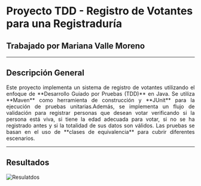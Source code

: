 # Proyecto TDD - Registro de Votantes para una Registraduría

## Trabajado por Mariana Valle Moreno

---

## Descripción General
<p align="justify">
Este proyecto implementa un sistema de registro de votantes utilizando el enfoque de **Desarrollo Guiado por Pruebas (TDD)** en Java. Se utiliza **Maven** como herramienta de construcción y **JUnit** para la ejecución de pruebas unitarias.Además, se implementa un flujo de validación para registrar personas que desean votar verificando si la persona está viva, si tiene la edad adecuada para votar, si no se ha registrado antes y si la totalidad de sus datos son válidos. Las pruebas se basan en el uso de **clases de equivalencia** para cubrir diferentes escenarios.
</p>

---
## Resultados
![Resulatdos](img/Resultado_TddProject.png)
